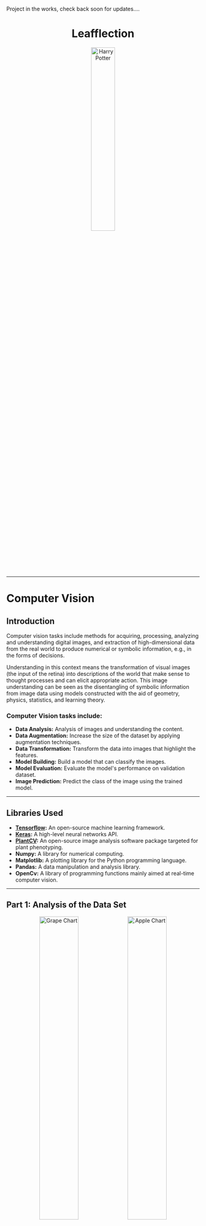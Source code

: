 Project in the works, check back soon for updates....

<h1 align="center">Leafflection</h1>

<div align="center">
<img src="images/tree.png" alt="Harry Potter" width="35%">
</div>

---

# Computer Vision

## Introduction

Computer vision tasks include methods for acquiring,
processing, analyzing and understanding digital images,
and extraction of high-dimensional data from the real world
to produce numerical or symbolic information,
e.g., in the forms of decisions.

Understanding in this context means the transformation of visual images
(the input of the retina)
into descriptions of the world that make sense to thought processes and can
elicit appropriate action.
This image understanding can be seen as the disentangling of
symbolic information from image data
using models constructed with the aid of geometry,
physics, statistics, and learning theory.

### Computer Vision tasks include:

- **Data Analysis:** Analysis of images and understanding the content.
- **Data Augmentation:** Increase the size of the dataset by applying
  augmentation techniques.
- **Data Transformation:** Transform the data into images that highlight the
  features.
- **Model Building:** Build a model that can classify the images.
- **Model Evaluation:** Evaluate the model's performance on validation dataset.
- **Image Prediction:** Predict the class of the image using the trained model.

-------------------

## Libraries Used

- **[Tensorflow](https://tensorflow.org/guide/):** An open-source machine
  learning framework.
- **[Keras](https://keras.io/):** A high-level neural networks API.
- **[PlantCV](https://plantcv.readthedocs.io/en/stable/):** An open-source
  image analysis software package targeted for plant phenotyping.
- **Numpy:** A library for numerical computing.
- **Matplotlib:** A plotting library for the Python programming language.
- **Pandas:** A data manipulation and analysis library.
- **OpenCv:** A library of programming functions mainly aimed at real-time
  computer vision.

-------------------

## Part 1: Analysis of the Data Set

<div align="center">
  <img src="images/grape_chart.png" alt="Grape Chart" width="45%">
  <img src="images/apple_chart.png" alt="Apple Chart" width="45%">
</div>

### Instructions

Write a program named `distribution.py`
that takes as arguments a directory and
fetches images in its subdirectories.
This program, and therefore you, must then extract
and analyze/understand the data
set from the images.
The program should output pie charts and bar
charts for each plant type.
Your program must also retrieve the name of the directory
to name the chart’s colones accordingly.

### Example

```bash
python3 distribution.py --src leaves/
````

The program will walk through the directories and find the root directory.
It will then extract the subdirectory names and the images in them.
To analyze the data set, the program will output pie charts and bar charts
for each plant type.

-------------------

## Part 2: Data augmentation

Looking and the data set, you will notice that the images are not enough to
train a model. The data is not balanced, which could lead to overfitting.
To solve this problem, you will need to augment the data set. This is where
`augmentation.py` comes in. This program takes in a directory and applies
augmentation techniques to the images in the directory.

It automatically
detects the directory with the most images and augments the images in the
other directories to match the number of images in the directory with the most
images. Additionally, you can specify the number of images you want to augment.

<div align="center">
    <!-- First Row -->
    <div style="display: inline-block; text-align: center; width: 20%;">
        <img src="images/augmented_images/image(1)_Original.JPG" alt="Original" width="100%">
        <div>Original</div>
    </div>
</div>

<div align="center">
    <!-- First Row -->
    <div style="display: inline-block; text-align: center; width: 13%;">
        <img src="images/augmented_images/image(1)_Affine.JPG" alt="Affine" width="100%">
        <div>Affine</div>
    </div>
    <div style="display: inline-block; text-align: center; width: 13%;">
        <img src="images/augmented_images/image(1)_Barrel.JPG" alt="Barrel" width="100%">
        <div>Barrel</div>
    </div>
    <div style="display: inline-block; text-align: center; width: 13%;">
        <img src="images/augmented_images/image(1)_Contrast.JPG" alt="Contrast" width="100%">
        <div>Contrast</div>
    </div>
    <div style="display: inline-block; text-align: center; width: 13%;">
        <img src="images/augmented_images/image(1)_Crop.JPG" alt="Crop" width="100%">
        <div>Crop</div>
    </div>
    <div style="display: inline-block; text-align: center; width: 13%;">
        <img src="images/augmented_images/image(1)_Distortion.JPG" alt="Distortion" width="100%">
        <div>Distortion</div>
    </div>
    <div style="display: inline-block; text-align: center; width: 13%;">
        <img src="images/augmented_images/image(1)_Flip.JPG" alt="Flip" width="100%">
        <div>Flip</div>
    </div>
    <div style="display: inline-block; text-align: center; width: 13%;">
        <img src="images/augmented_images/image(1)_Jitter.JPG" alt="Jitter" width="100%">
        <div>Jitter</div>
    </div>
</div>

-------------------

<div align="center">
    <!-- Second Row -->
    <div style="display: inline-block; text-align: center; width: 13%;">
        <img src="images/augmented_images/image(1)_Mustache.JPG" alt="Mustache" width="100%">
        <div>Mustache</div>
    </div>
    <div style="display: inline-block; text-align: center; width: 13%;">
        <img src="images/augmented_images/image(1)_Noise.JPG" alt="Noise" width="100%">
        <div>Noise</div>
    </div>
    <div style="display: inline-block; text-align: center; width: 13%;">
        <img src="images/augmented_images/image(1)_Pincushion.JPG" alt="Pincushion" width="100%">
        <div>Pincushion</div>
    </div>
    <div style="display: inline-block; text-align: center; width: 13%;">
        <img src="images/augmented_images/image(1)_Projective.JPG" alt="Projective" width="100%">
        <div>Projective</div>
    </div>
    <div style="display: inline-block; text-align: center; width: 13%;">
        <img src="images/augmented_images/image(1)_Rotate.JPG" alt="Rotate" width="100%">
        <div>Rotate</div>
    </div>
    <div style="display: inline-block; text-align: center; width: 13%;">
        <img src="images/augmented_images/image(1)_Shear.JPG" alt="Shear" width="100%">
        <div>Shear</div>
    </div>
    <div style="display: inline-block; text-align: center; width: 13%;">
        <img src="images/augmented_images/image(1)_Skew.JPG" alt="Skew" width="100%">
        <div>Skew</div>
    </div>
</div>

Above, you can see an example of an image going through different augmentation
techniques. The original image is top and center, and below are the augmented
versions of the image.

```bash
python3 augmentation.py --src leaves/
```

After balancing the data set, we check out the distribution of the data set
again. The data set is now balanced, and we can proceed to the next step.

<div align="center">
  <img src="images/grape_chart_balanced.png" alt="Grape Chart" width="45%">
  <img src="images/apple_chart_balanced.png" alt="Apple Chart" width="45%">
</div>


-------------------

## Part 3: Image Transformation

Next, we want to better understand the images in the data set. To achieve
this, we will transform the images to highlight the features in the images.

<div align="center">
    <div style="display: inline-block; text-align: center; width: 13%;">
        <img src="images/transformed_images/image(932)_original.jpg" alt="Original" width="100%">
        <div>Original</div>
    </div>
    <div style="display: inline-block; text-align: center; width: 13%;">
        <img src="images/transformed_images/image(932)_analyze_object.jpg" alt="Analyze Object" width="100%">
        <div>Analyze Object</div>
    </div>
    <div style="display: inline-block; text-align: center; width: 13%;">
        <img src="images/transformed_images/image(932)_diseased.jpg" alt="Mask" width="100%">
        <div>Mask</div>
    </div>
    <div style="display: inline-block; text-align: center; width: 13%;">
        <img src="images/transformed_images/image(932)_gaussian_blur.jpg" alt="Gaussian Blur" width="100%">
        <div>Gaussian Blur</div>
    </div>
    <div style="display: inline-block; text-align: center; width: 13%;">
        <img src="images/transformed_images/image(932)_pseudolandmarks.jpg" alt="Pseudolandmarks" width="100%">
        <div>Pseudolandmarks</div>
    </div>
    <div style="display: inline-block; text-align: center; width: 13%;">
        <img src="images/transformed_images/image(932)_roi_objects.jpg" alt="Roi Ojbects" width="100%">
        <div>Roi Ojbects</div>
    </div>
</div>

<div align="center">
    <div style="display: inline-block; text-align: center; width: 13%;">
        <div align="center">
            <img src="images/transformed_images/Figure_1.png" alt="Color Histogram" width="50%">
        <div>Color Histogram</div>
    </div>  
</div>


-------------------

To run Tensorflow on docker with GPU support, use the following command:

```bash
docker run -it --rm --runtime=nvidia tensorflow/tensorflow:latest-gpu python
```

To run Tensorflow on docker with CPU support, use the following command:

```bash
docker run -it tensorflow/tensorflow bash
```

### Model Architecture Overview

```bash
Model: "sequential"
┏━━━━━━━━━━━━━━━━━━━━━━━━━━━━━━━━━━━━━━┳━━━━━━━━━━━━━━━━━━━━━━━━━━━━━┳━━━━━━━━━━━━━━━━━┓
┃ Layer (type)                         ┃ Output Shape                ┃         Param # ┃
┡━━━━━━━━━━━━━━━━━━━━━━━━━━━━━━━━━━━━━━╇━━━━━━━━━━━━━━━━━━━━━━━━━━━━━╇━━━━━━━━━━━━━━━━━┩
│ rescaling (Rescaling)                │ (None, 256, 256, 3)         │               0 │
├──────────────────────────────────────┼─────────────────────────────┼─────────────────┤
│ conv2d (Conv2D)                      │ (None, 256, 256, 16)        │             448 │
├──────────────────────────────────────┼─────────────────────────────┼─────────────────┤
│ max_pooling2d (MaxPooling2D)         │ (None, 128, 128, 16)        │               0 │
├──────────────────────────────────────┼─────────────────────────────┼─────────────────┤
│ conv2d_1 (Conv2D)                    │ (None, 128, 128, 32)        │           4,640 │
├──────────────────────────────────────┼─────────────────────────────┼─────────────────┤
│ max_pooling2d_1 (MaxPooling2D)       │ (None, 64, 64, 32)          │               0 │
├──────────────────────────────────────┼─────────────────────────────┼─────────────────┤
│ conv2d_2 (Conv2D)                    │ (None, 64, 64, 64)          │          18,496 │
├──────────────────────────────────────┼─────────────────────────────┼─────────────────┤
│ max_pooling2d_2 (MaxPooling2D)       │ (None, 32, 32, 64)          │               0 │
├──────────────────────────────────────┼─────────────────────────────┼─────────────────┤
│ conv2d_3 (Conv2D)                    │ (None, 32, 32, 128)         │          73,856 │
├──────────────────────────────────────┼─────────────────────────────┼─────────────────┤
│ max_pooling2d_3 (MaxPooling2D)       │ (None, 16, 16, 128)         │               0 │
├──────────────────────────────────────┼─────────────────────────────┼─────────────────┤
│ flatten (Flatten)                    │ (None, 32768)               │               0 │
├──────────────────────────────────────┼─────────────────────────────┼─────────────────┤
│ dense (Dense)                        │ (None, 128)                 │       4,194,432 │
├──────────────────────────────────────┼─────────────────────────────┼─────────────────┤
│ dropout (Dropout)                    │ (None, 128)                 │               0 │
├──────────────────────────────────────┼─────────────────────────────┼─────────────────┤
│ dense_1 (Dense)                      │ (None, 8)                   │           1,032 │
└──────────────────────────────────────┴─────────────────────────────┴─────────────────┘
 Total params: 12,878,714 (49.13 MB)
 Trainable params: 4,292,904 (16.38 MB)
 Non-trainable params: 0 (0.00 B)
 Optimizer params: 8,585,810 (32.75 MB)

```

This document provides an overview of the architecture of a convolutional
neural network (CNN) model designed for image classification.
Each layer of the model is explained in terms of its purpose,
output shape, and the number of parameters (`Param #`) it utilizes.

#### Layer-by-Layer Explanation

#### 1. Rescaling Layer (`rescaling`)

- **Purpose**: Normalize pixel values of input images to the range [0, 1].
- **Output Shape**: `(None, 256, 256, 3)`
- **Param #**: `0`
    - No trainable parameters; it's a preprocessing step.

#### 2. Convolutional Layer (`conv2d`)

- **Purpose**: Apply convolution operation with 16 filters.
- **Output Shape**: `(None, 253, 253, 16)`
- **Param #**: `784`
    - **Explanation**:
        - **Convolution**: This layer convolves (slides) 16 filters (small
          matrices) across the input image to produce 16 feature maps.
        - **Kernel Size**: The size of each filter matrix is `4x4`
          pixels (`kernel_size=4`), which determines the local input region to
          which each filter is applied.
        - **Activation Function (ReLU)**: Applies the ReLU (Rectified Linear
          Unit) activation function element-wise to introduce non-linearity.

#### 3. MaxPooling2D Layer (`max_pooling2d`)

- **Purpose**: Downsample representation by extracting maximum values.
- **Output Shape**: `(None, 126, 126, 16)`
- **Param #**: `0`
    - **Explanation**:
        - **Max Pooling**: Reduces the dimensionality of each feature map,
          retaining the most important information.
        - **Pool Size**: Defaults to a `2x2` window (`pool_size=(2, 2)`),
          halving the spatial dimensions (width and height).

#### 4. Convolutional Layer (`conv2d_1`)

- **Purpose**: Apply convolution operation with 32 filters.
- **Output Shape**: `(None, 123, 123, 32)`
- **Param #**: `8,224`
    - **Explanation**:
        - Builds upon the previous convolutional layer, extracting 32 different
          features.

#### 5. MaxPooling2D Layer (`max_pooling2d_1`)

- **Purpose**: Downsample representation.
- **Output Shape**: `(None, 61, 61, 32)`
- **Param #**: `0`

#### 6. Dropout Layer (`dropout`)

- **Purpose**: Regularization to prevent overfitting by randomly setting a
  fraction of input units to zero.
- **Output Shape**: `(None, 61, 61, 32)`
- **Param #**: `0`

#### 7. Convolutional Layer (`conv2d_2`)

- **Purpose**: Apply convolution operation with 64 filters.
- **Output Shape**: `(None, 58, 58, 64)`
- **Param #**: `32,832`

#### 8. MaxPooling2D Layer (`max_pooling2d_2`)

- **Purpose**: Further downsample representation.
- **Output Shape**: `(None, 29, 29, 64)`
- **Param #**: `0`

#### 9. Dropout Layer (`dropout_1`)

- **Purpose**: Regularization to prevent overfitting.
- **Output Shape**: `(None, 29, 29, 64)`
- **Param #**: `0`

#### 10. Convolutional Layer (`conv2d_3`)

- **Purpose**: Apply convolution operation with 128 filters.
- **Output Shape**: `(None, 26, 26, 128)`
- **Param #**: `131,200`

#### 11. MaxPooling2D Layer (`max_pooling2d_3`)

- **Purpose**: Further downsample representation.
- **Output Shape**: `(None, 13, 13, 128)`
- **Param #**: `0`

#### 12. Flatten Layer (`flatten`)

- **Purpose**: Convert 2D matrix into a vector.
- **Output Shape**: `(None, 21632)`
- **Param #**: `0`

#### 13. Dense Layer (`dense`)

- **Purpose**: Fully connected layer with 128 neurons.
- **Output Shape**: `(None, 128)`
- **Param #**: `2,769,024`

#### 14. Dense Layer (`dense_1`)

- **Purpose**: Output layer with 8 neurons (equal to the number of classes).
- **Output Shape**: `(None, 8)`
- **Param #**: `1,032`

---

## Summary

This CNN model uses a series of convolutional and pooling layers followed by
fully connected layers for image classification. Here's a breakdown of key
terms:

- **Convolutional Layer**: Applies filters to input images to extract features
  like edges and textures.
- **Max Pooling**: Reduces the spatial dimensions of each feature map, focusing
  on the most important features.
- **Kernel Size**: Specifies the size of the filter matrix used in
  convolutional layers.
- **Dropout**: Randomly drops a fraction of connections between layers during
  training to prevent overfitting.
- **Activation Function (ReLU)**: Introduces non-linearity to the model,
  allowing it to learn complex patterns in the data.

Understanding these components helps in designing effective neural networks for
tasks like image classification, improving both model accuracy and efficiency.
